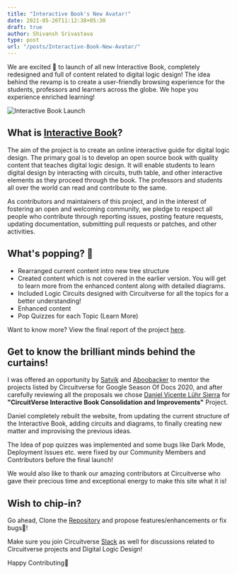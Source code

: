 ```yaml
---
title: "Interactive Book's New Avatar!"
date: 2021-05-26T11:12:38+05:30
draft: true
author: Shivansh Srivastava
type: post
url: "/posts/Interactive-Book-New-Avatar/"
---
```



We are excited 🎊 to launch of all new Interactive Book, completely redesigned and full of content related to digital logic design! The idea behind the revamp is to create a user-friendly browsing experience for the students, professors and learners across the globe. We hope you experience enriched learning!

![Interactive Book Launch](/images/Banner-IB-Launch.png)

## What is [Interactive Book](https://learn.circuitverse.org)?

The aim of the project is to create an online interactive guide for digital logic design. The primary goal is to develop an open source book with quality content that teaches digital logic design. It will enable students to learn digital design by interacting with circuits, truth table, and other interactive elements as they proceed through the book. The professors and students all over the world can read and contribute to the same.

As contributors and maintainers of this project, and in the interest of fostering an open and welcoming community, we pledge to respect all people who contribute through reporting issues, posting feature requests, updating documentation, submitting pull requests or patches, and other activities.

## What's popping? 🤔

- Rearranged current content intro new tree structure
- Created content which is not covered in the earlier version. You will get to learn more from the enhanced content along with detailed diagrams.
- Included Logic Circuits designed with Circuitverse for all the topics for a better understanding! 
- Enhanced content
- Pop Quizzes for each Topic (Learn More)

Want to know more? View the final report of the project [here](https://blog.circuitverse.org/posts/gsod2020-cvib-final-report-dvls/).

## Get to know the brilliant minds behind the curtains!

I was offered an opportunity by [Satvik](https://github.com/satu0king) and [Aboobacker](https://github.com/tachyons) to mentor the projects listed by Circuitverse for Google Season Of Docs 2020, and after carefully reviewing all the proposals we chose [Daniel Vicente Lühr Sierra](https://github.com/danielluehr) for **"CircuitVerse Interactive Book Consolidation and Improvements"** Project.

Daniel completely rebuilt the website, from updating the current structure of the Interactive Book, adding circuits and diagrams, to finally creating new matter and improvising the previous ideas.

The Idea of pop quizzes was implemented and some bugs like Dark Mode, Deployment Issues etc. were fixed by our Community Members and Contributors before the final launch!

We would also like to thank our amazing contributors at Circuitverse who gave their precious time and exceptional energy to make this site what it is!

## Wish to chip-in?
Go ahead, Clone the [Repository](https://github.com/CircuitVerse/Interactive-Book/) and propose features/enhancements or fix bugs🐞!

Make sure you join Circuitverse [Slack](https://join.slack.com/t/circuitverse-team/shared_invite/enQtNjc4MzcyNDE5OTA3LTdjYTM5NjFiZWZlZGI2MmU1MmYzYzczNmZlZDg5MjYxYmQ4ODRjMjQxM2UyMWI5ODUzODQzMDU2ZDEzNjI4NmE) as well for discussions related to Circuitverse projects and Digital Logic Design!

Happy Contributing🎉
